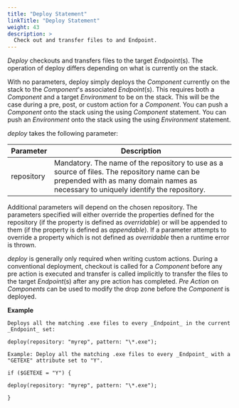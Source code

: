 ```yaml
---
title: "Deploy Statement"
linkTitle: "Deploy Statement"
weight: 43
description: >
  Check out and transfer files to and Endpoint. 
---
```


_Deploy_ checkouts and transfers files to the target _Endpoint_(s). The operation of deploy differs depending on what is currently on the stack.

With no parameters, deploy simply deploys the _Component_ currently on the stack to the _Component_&#39;s associated _Endpoint_(s). This requires both a _Component_ and a target _Environment_ to be on the stack. This will be the case during a pre, post, or custom action for a _Component_. You can push a _Component_ onto the stack using the using _Component_ statement. You can push an _Environment_ onto the stack using the using _Environment_ statement.

_deploy_ takes the following parameter:

| Parameter | Description |
| --- | --- |
| repository | Mandatory. The name of the repository to use as a source of files. The repository name can be prepended with as many domain names as necessary to uniquely identify the repository. |

Additional parameters will depend on the chosen repository. The parameters specified will either override the properties defined for the repository (if the property is defined as _overridable_) or will be appended to them (if the property is defined as _appendable_). If a parameter attempts to override a property which is not defined as _overridable_ then a runtime error is thrown.

_deploy_ is generally only required when writing custom actions. During a conventional deployment, checkout is called for a _Component_ before any pre action is executed and transfer is called implicitly to transfer the files to the target _Endpoint_(s) after any pre action has completed. _Pre Action_ on _Components_ can be used to modify the drop zone before the _Component_ is deployed.

**Example**
~~~
Deploys all the matching .exe files to every _Endpoint_ in the current _Endpoint_ set:

deploy(repository: "myrep", pattern: "\*.exe");

Example: Deploy all the matching .exe files to every _Endpoint_ with a "GETEXE" attribute set to "Y".

if ($GETEXE = "Y") {

deploy(repository: "myrep", pattern: "\*.exe");

}
~~~